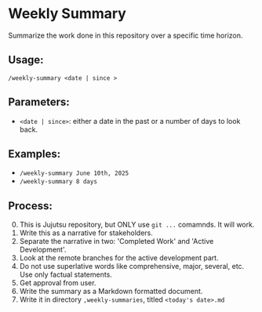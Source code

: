 # Weekly Summary

Summarize the work done in this repository over a specific time horizon.

## Usage:
`/weekly-summary <date | since >`

## Parameters:
- `<date | since>`: either a date in the past or a number of days to look back.

## Examples:
- `/weekly-summary June 10th, 2025`
- `/weekly-summary 8 days`

## Process:
0. This is Jujutsu repository, but ONLY use `git ...` comamnds. It will work.
1. Write this as a narrative for stakeholders.
2. Separate the narrative in two: 'Completed Work' and 'Active Development'.
3. Look at the remote branches for the active development part.
4. Do not use superlative words like comprehensive, major, several, etc. Use
   only factual statements.
5. Get approval from user.
6. Write the summary as a Markdown formatted document.
7. Write it in directory `,weekly-summaries`, titled `<today's date>.md`
